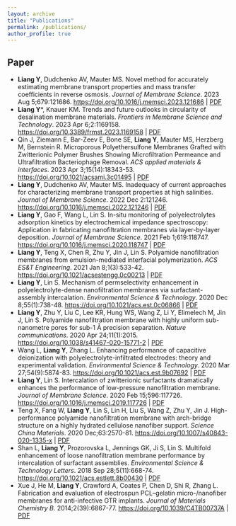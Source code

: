 ```yaml
---
layout: archive
title: "Publications"
permalink: /publications/
author_profile: true
---
```


## Paper
* **Liang Y**, Dudchenko AV, Mauter MS. Novel method for accurately estimating membrane transport properties and mass transfer coefficients in reverse osmosis. *Journal of Membrane Science*. 2023 Aug 5;679:121686. <a href="https://doi.org/10.1016/j.memsci.2023.121686"> https://doi.org/10.1016/j.memsci.2023.121686 </a> | [PDF](https://github.com/yuanzheliang/yuanzheliang.github.io/files/jms2023.pdf)
* **Liang Y***, Knauer KM. Trends and future outlooks in circularity of desalination membrane materials. *Frontiers in Membrane Science and Technology*. 2023 Apr 6;2:1169158. </i> <a href="https://www.frontiersin.org/articles/10.3389/frmst.2023.1169158/full"> https://doi.org/10.3389/frmst.2023.1169158 </a> | [PDF](https://github.com/yuanzheliang/yuanzheliang.github.io/files/frmst2023.pdf)
* Qin J, Ziemann E, Bar-Zeev E, Bone SE, **Liang Y**, Mauter MS, Herzberg M, Bernstein R. Microporous Polyethersulfone Membranes Grafted with Zwitterionic Polymer Brushes Showing Microfiltration Permeance and Ultrafiltration Bacteriophage Removal. *ACS applied materials & interfaces*. 2023 Apr 3;15(14):18343-53. </i> <a href="https://doi.org/10.1021/acsami.3c01495"> https://doi.org/10.1021/acsami.3c01495 </a> | [PDF](https://github.com/yuanzheliang/yuanzheliang.github.io/files/acsami2023.pdf)
* **Liang Y**, Dudchenko AV, Mauter MS. Inadequacy of current approaches for characterizing membrane transport properties at high salinities. *Journal of Membrane Science*. 2022 Dec 2:121246. </i> <a href="https://doi.org/10.1016/j.memsci.2022.121246"> https://doi.org/10.1016/j.memsci.2022.121246 </a> | [PDF](https://github.com/yuanzheliang/yuanzheliang.github.io/files/jms2022.pdf)
* **Liang Y**, Gao F, Wang L, Lin S. In-situ monitoring of polyelectrolytes adsorption kinetics by electrochemical impedance spectroscopy: Application in fabricating nanofiltration membranes via layer-by-layer deposition. *Journal of Membrane Science*. 2021 Feb 1;619:118747. </i> <a href="https://doi.org/10.1016/j.memsci.2020.118747"> https://doi.org/10.1016/j.memsci.2020.118747 </a> | [PDF](https://github.com/yuanzheliang/yuanzheliang.github.io/files/jms2021.pdf)
* **Liang Y**, Teng X, Chen R, Zhu Y, Jin J, Lin S. Polyamide nanofiltration membranes from emulsion-mediated interfacial polymerization. *ACS ES&T Engineering*. 2021 Jan 8;1(3):533-42. </i> <a href="https://doi.org/10.1021/acsestengg.0c00213"> https://doi.org/10.1021/acsestengg.0c00213 </a> | [PDF](https://github.com/yuanzheliang/yuanzheliang.github.io/files/acsestengg2021.pdf)
* **Liang Y**, Lin S. Mechanism of permselectivity enhancement in polyelectrolyte-dense nanofiltration membranes via surfactant-assembly intercalation. *Environmental Science & Technology*. 2020 Dec 8;55(1):738-48. </i> <a href="https://doi.org/10.1021/acs.est.0c06866"> https://doi.org/10.1021/acs.est.0c06866 </a> | [PDF](https://github.com/yuanzheliang/yuanzheliang.github.io/files/est2021.pdf)
* **Liang Y**, Zhu Y, Liu C, Lee KR, Hung WS, Wang Z, Li Y, Elimelech M, Jin J, Lin S. Polyamide nanofiltration membrane with highly uniform sub-nanometre pores for sub-1 Å precision separation. *Nature communications*. 2020 Apr 24;11(1):2015. </i> <a href="https://doi.org/10.1038/s41467-020-15771-2"> https://doi.org/10.1038/s41467-020-15771-2 </a> | [PDF](https://github.com/yuanzheliang/yuanzheliang.github.io/files/nc2020.pdf)
* Wang L, **Liang Y**, Zhang L. Enhancing performance of capacitive deionization with polyelectrolyte-infiltrated electrodes: theory and experimental validation. *Environmental Science & Technology*. 2020 Mar 27;54(9):5874-83. </i> <a href="https://doi.org/10.1021/acs.est.9b07692"> https://doi.org/10.1021/acs.est.9b07692 </a> | [PDF](https://github.com/yuanzheliang/yuanzheliang.github.io/files/est2020.pdf)
* **Liang Y**, Lin S. Intercalation of zwitterionic surfactants dramatically enhances the performance of low-pressure nanofiltration membrane. *Journal of Membrane Science*. 2020 Feb 15;596:117726. </i> <a href="https://doi.org/10.1016/j.memsci.2019.117726"> https://doi.org/10.1016/j.memsci.2019.117726 </a> | [PDF](https://github.com/yuanzheliang/yuanzheliang.github.io/files/jms2019.pdf)
* Teng X, Fang W, **Liang Y**, Lin S, Lin H, Liu S, Wang Z, Zhu Y, Jin J. High-performance polyamide nanofiltration membrane with arch-bridge structure on a highly hydrated cellulose nanofiber support. *Science China Materials*. 2020 Dec;63:2570-81. </i> <a href="https://doi.org/10.1007/s40843-020-1335-x"> https://doi.org/10.1007/s40843-020-1335-x </a> | [PDF](https://github.com/yuanzheliang/yuanzheliang.github.io/files/scm2020.pdf)
* Shan L, **Liang Y**, Prozorovska L, Jennings GK, Ji S, Lin S. Multifold enhancement of loose nanofiltration membrane performance by intercalation of surfactant assemblies. *Environmental Science & Technology Letters*. 2018 Sep 28;5(11):668-74. </i> <a href="https://doi.org/10.1021/acs.estlett.8b00430"> https://doi.org/10.1021/acs.estlett.8b00430 </a> | [PDF](https://github.com/yuanzheliang/yuanzheliang.github.io/files/estletter2018.pdf)
* Xue J, He M, **Liang Y**, Crawford A, Coates P, Chen D, Shi R, Zhang L. Fabrication and evaluation of electrospun PCL–gelatin micro-/nanofiber membranes for anti-infective GTR implants. *Journal of Materials Chemistry B*. 2014;2(39):6867-77. </i> <a href="https://doi.org/10.1039/C4TB00737A"> https://doi.org/10.1039/C4TB00737A </a> | [PDF](https://github.com/yuanzheliang/yuanzheliang.github.io/files/jmcb2014.pdf)

